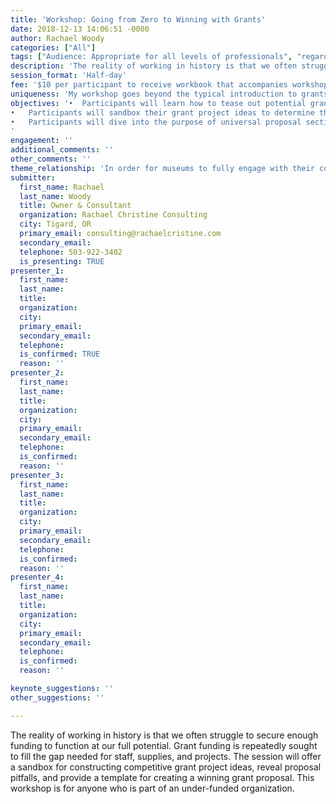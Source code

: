 ```yaml
---
title: 'Workshop: Going from Zero to Winning with Grants'
date: 2018-12-13 14:06:51 -0000
author: Rachael Woody
categories: ["All"]
tags: ["Audience: Appropriate for all levels of professionals", "regardless of institution type." ]
description: 'The reality of working in history is that we often struggle to secure enough funding to function at our full potential. Grant funding is repeatedly sought to fill the gap needed for staff, supplies, and projects. The session will offer a sandbox for constructing competitive grant project ideas, reveal proposal pitfalls, and provide a template for creating a winning grant proposal. This workshop is for anyone who is part of an under-funded organization.'
session_format: 'Half-day'
fee: '$10 per participant to receive workbook that accompanies workshop.'
uniqueness: 'My workshop goes beyond the typical introduction to grants and teaches museum professionals how to construct competitive grant project ideas.'
objectives: '•	Participants will learn how to tease out potential grant project ideas by working their daily needs into a creative, and attractive grant project.
•	Participants will sandbox their grant project ideas to determine the project structure, timeline, measurables, and other necessary project facets.
•	Participants will dive into the purpose of universal proposal sections and learn to avoid proposal pitfalls.
'
engagement: ''
additional_comments: ''
other_comments: ''
theme_relationship: 'In order for museums to fully engage with their community they must have the resources in place to support their work. Grant funding is increasingly sought to help fill funding gaps and are becoming necessary to funding projects that the museum’s community need and want. Grant competition is increasing while available grant funding is decreasing. This workshop is intended to help provide equity to the museums who can’t afford permanent grant writing staff.'
submitter:
  first_name: Rachael
  last_name: Woody
  title: Owner & Consultant
  organization: Rachael Christine Consulting
  city: Tigard, OR
  primary_email: consulting@rachaelcristine.com
  secondary_email:
  telephone: 503-922-3402
  is_presenting: TRUE
presenter_1:
  first_name:
  last_name:
  title:
  organization:
  city:
  primary_email:
  secondary_email:
  telephone:
  is_confirmed: TRUE
  reason: ''
presenter_2:
  first_name:
  last_name:
  title:
  organization:
  city:
  primary_email:
  secondary_email:
  telephone:
  is_confirmed:
  reason: ''
presenter_3:
  first_name:
  last_name:
  title:
  organization:
  city:
  primary_email:
  secondary_email:
  telephone:
  is_confirmed:
  reason: ''
presenter_4:
  first_name:
  last_name:
  title:
  organization:
  city:
  primary_email:
  secondary_email:
  telephone:
  is_confirmed:
  reason: ''

keynote_suggestions: ''
other_suggestions: ''

---
```

The reality of working in history is that we often struggle to secure enough funding to function at our full potential. Grant funding is repeatedly sought to fill the gap needed for staff, supplies, and projects. The session will offer a sandbox for constructing competitive grant project ideas, reveal proposal pitfalls, and provide a template for creating a winning grant proposal. This workshop is for anyone who is part of an under-funded organization.
